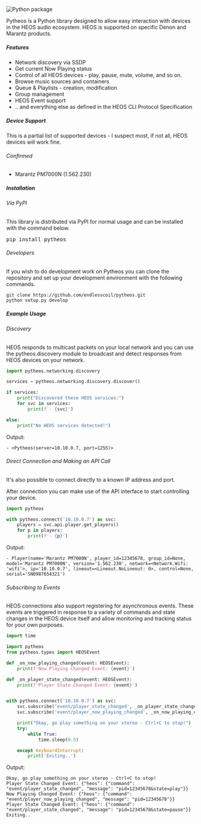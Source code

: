 ![Python package](https://github.com/endlesscoil/pytheos/workflows/Python%20package/badge.svg)

Pytheos is a Python library designed to allow easy interaction with devices in the HEOS audio ecosystem.  HEOS is 
supported on specific Denon and Marantz products.

##### Features
* Network discovery via SSDP
* Get current Now Playing status
* Control of all HEOS devices - play, pause, mute, volume, and so on.
* Browse music sources and containers
* Queue & Playlists - creation, modification
* Group management
* HEOS Event support
* .. and everything else as defined in the HEOS CLI Protocol Specification

##### Device Support
This is a partial list of supported devices - I suspect most, if not all, HEOS devices will work fine.
 
###### Confirmed
* Marantz PM7000N (1.562.230)


##### Installation

###### Via PyPI
This library is distributed via PyPI for normal usage and can be installed with the command below. 
<pre>pip install pytheos</pre>

###### Developers
If you wish to do development work on Pytheos you can clone the repository and set up your development environment
with the following commands.
```
git clone https://github.com/endlesscoil/pytheos.git
python setup.py develop
```

##### Example Usage
###### Discovery
HEOS responds to multicast packets on your local network and you can use the pytheos.discovery module 
to broadcast and detect responses from HEOS devices on your network.
```python
import pytheos.networking.discovery

services = pytheos.networking.discovery.discover()

if services:
    print("Discovered these HEOS services:")
    for svc in services:
        print(f'- {svc}')

else:
    print("No HEOS services detected!")
```
Output:
```
- <Pytheos(server=10.10.0.7, port=1255)>
```

###### Direct Connection and Making an API Call
It's also possible to connect directly to a known IP address and port.

After connection you can make use of the API interface to start controlling your device.
```python
import pytheos

with pytheos.connect('10.10.0.7') as svc:
    players = svc.api.player.get_players()
    for p in players:
        print(f'- {p}')
```
Output:
```
- Player(name='Marantz PM7000N', player_id=12345678, group_id=None, model='Marantz PM7000N', version='1.562.230', network=<Network.Wifi: 'wifi'>, ip='10.10.0.7', lineout=<Lineout.NoLineout: 0>, control=None, serial='SN0987654321')
```

###### Subscribing to Events
HEOS connections also support registering for asynchronous events.  These events are triggered in response to a variety
of commands and state changes in the HEOS device itself and allow monitoring and tracking status for your own purposes.

```python
import time

import pytheos
from pytheos.types import HEOSEvent

def _on_now_playing_changed(event: HEOSEvent):
    print(f'Now Playing Changed Event: {event}')

def _on_player_state_changed(event: HEOSEvent):
    print(f'Player State Changed Event: {event}')


with pytheos.connect('10.10.0.7') as svc:
    svc.subscribe('event/player_state_changed', _on_player_state_changed)
    svc.subscribe('event/player_now_playing_changed', _on_now_playing_changed)

    print("Okay, go play something on your stereo - Ctrl+C to stop!")
    try:
        while True:
            time.sleep(0.5)

    except KeyboardInterrupt:
        print('Exiting..')
```
Output:
```
Okay, go play something on your stereo - Ctrl+C to stop!
Player State Changed Event: {"heos": {"command": "event/player_state_changed", "message": "pid=12345678&state=play"}}
Now Playing Changed Event: {"heos": {"command": "event/player_now_playing_changed", "message": "pid=12345678"}}
Player State Changed Event: {"heos": {"command": "event/player_state_changed", "message": "pid=12345678&state=pause"}}
Exiting..
```
